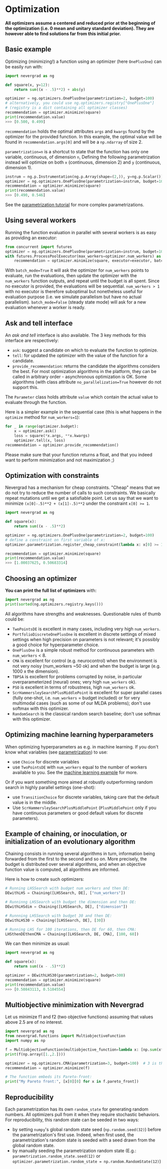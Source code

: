 # Optimization

**All optimizers assume a centered and reduced prior at the beginning of the optimization (i.e. 0 mean and unitary standard deviation). They are however able to find solutions far from this initial prior.**

## Basic example

Optimizing (minimizing!) a function using an optimizer (here `OnePlusOne`) can be easily run with:

```python
import nevergrad as ng

def square(x, y=12):
    return sum((x - .5)**2) + abs(y)

optimizer = ng.optimizers.OnePlusOne(parametrization=2, budget=100)
# alternatively, you could use ng.optimizers.registry["OnePlusOne"]
# (registry is a dict containing all optimizer classes)
recommendation = optimizer.minimize(square)
print(recommendation.value)
>>> [0.500, 0.499]
```
`recommendation` holds the optimal attributes `args` and `kwargs` found by the optimizer for the provided function.
In this example, the optimal value will be found in `recommendation.args[0]` and will be a `np.ndarray` of size 2.

`parametrization=n` is a shortcut to state that the function has only one variable, continuous, of dimension `n`,
Defining the following parametrization instead will optimize on both `x` (continuous, dimension 2) and `y` (continuous, dimension 1).
```python
instrum = ng.p.Instrumentation(ng.p.Array(shape=(2,)), y=ng.p.Scalar())
optimizer = ng.optimizers.OnePlusOne(parametrization=instrum, budget=100)
recommendation = optimizer.minimize(square)
print(recommendation.value)
>>> [0.490, 0.546]
```
See the [parametrization tutorial](parametrization.md) for more complex parametrizations.


## Using several workers

Running the function evaluation in parallel with several workers is as easy as providing an executor:
```python
from concurrent import futures
optimizer = ng.optimizers.OnePlusOne(parametrization=instrum, budget=100, num_workers=5)
with futures.ProcessPoolExecutor(max_workers=optimizer.num_workers) as executor:
    recommendation = optimizer.minimize(square, executor=executor, batch_mode=False)
```
With `batch_mode=True` it will ask the optimizer for `num_workers` points to evaluate, run the evaluations, then update the optimizer with the `num_workers` function outputs, and repeat until the budget is all spent. Since no executor is provided, the evaluations will be sequential. `num_workers > 1` with no executor is therefore suboptimal but nonetheless useful for evaluation purpose (i.e. we simulate parallelism but have no actual parallelism). `batch_mode=False` (steady state mode) will ask for a new evaluation whenever a worker is ready.

## Ask and tell interface

An *ask and tell* interface is also available. The 3 key methods for this interface are respectively:
- `ask`: suggest a candidate on which to evaluate the function to optimize.
- `tell`: for updated the optimizer with the value of the function for a candidate.
- `provide_recommendation`: returns the candidate the algorithms considers the best.
For most optimization algorithms in the platform, they can be called in arbitrary order - asynchronous optimization is OK. Some algorithms (with class attribute `no_parallelization=True` however do not support this.

The `Parameter` class holds attribute `value` which contain the actual value to evaluate through the function.

Here is a simpler example in the sequential case (this is what happens in the `optimize` method for `num_workers=1`):
```python
for _ in range(optimizer.budget):
    x = optimizer.ask()
    loss = square(*x.args, **x.kwargs)
    optimizer.tell(x, loss)
recommendation = optimizer.provide_recommendation()
```

Please make sure that your function returns a float, and that you indeed want to perform minimization and not maximization ;)


## Optimization with constraints

Nevergrad has a mechanism for cheap constraints.
"Cheap" means that we do not try to reduce the number of calls to such constraints.
We basically repeat mutations until we get a satisfiable point.
Let us say that we want to minimize `(x[0]-.5)**2 + (x[1]-.5)**2` under the constraint `x[0] >= 1`.
```python
import nevergrad as ng

def square(x):
    return sum((x - .5)**2)

optimizer = ng.optimizers.OnePlusOne(parametrization=2, budget=100)
# define a constraint on first variable of x:
optimizer.parametrization.register_cheap_constraint(lambda x: x[0] >= 1)

recommendation = optimizer.minimize(square)
print(recommendation.value)
>>> [1.00037625, 0.50683314]
```

## Choosing an optimizer

**You can print the full list of optimizers** with:
```python
import nevergrad as ng
print(sorted(ng.optimizers.registry.keys()))
```

All algorithms have strengths and weaknesses. Questionable rules of thumb could be:
- `TwoPointsDE` is excellent in many cases, including very high `num_workers`.
- `PortfolioDiscreteOnePlusOne` is excellent in discrete settings of mixed settings when high precision on parameters is not relevant; it's possibly a good choice for hyperparameter choice.
- `OnePlusOne` is a simple robust method for continuous parameters with `num_workers` < 8.
- `CMA` is excellent for control (e.g. neurocontrol) when the environment is not very noisy (num_workers ~50 ok) and when the budget is large (e.g. 1000 x the dimension).
- `TBPSA` is excellent for problems corrupted by noise, in particular overparameterized (neural) ones; very high `num_workers` ok).
- `PSO` is excellent in terms of robustness, high `num_workers` ok.
- `ScrHammersleySearchPlusMiddlePoint` is excellent for super parallel cases (fully one-shot, i.e. `num_workers` = budget included) or for very multimodal cases (such as some of our MLDA problems); don't use softmax with this optimizer.
- `RandomSearch` is the classical random search baseline; don't use softmax with this optimizer.

## Optimizing machine learning hyperparameters

When optimizing hyperparameters as e.g. in machine learning. If you don't know what variables (see [parametrization](parametrization.md)) to use:
- use `Choice` for discrete variables
- use `TwoPointsDE` with `num_workers` equal to the number of workers available to you.
See the [machine learning example](machinelearning.md) for more.

Or if you want something more aimed at robustly outperforming random search in highly parallel settings (one-shot):
- use `TransitionChoice` for discrete variables, taking care that the default value is in the middle.
- Use `ScrHammersleySearchPlusMiddlePoint` (`PlusMiddlePoint` only if you have continuous parameters or good default values for discrete parameters).


## Example of chaining, or inoculation, or initialization of an evolutionary algorithm

Chaining consists in running several algorithms in turn, information being forwarded from the first to the second and so on.
More precisely, the budget is distributed over several algorithms, and when an objective function value is computed, all algorithms are informed.

Here is how to create such optimizers:
```python
# Running LHSSearch with budget num_workers and then DE:
DEwithLHS = Chaining([LHSSearch, DE], ["num_workers"])

# Runninng LHSSearch with budget the dimension and then DE:
DEwithLHSdim = Chaining([LHSSearch, DE], ["dimension"])

# Runnning LHSSearch with budget 30 and then DE:
DEwithLHS30 = Chaining([LHSSearch, DE], [30])

# Running LHS for 100 iterations, then DE for 60, then CMA:
LHSthenDEthenCMA = Chaining([LHSSearch, DE, CMA], [100, 60])
```

We can then minimize as usual:
```python
import nevergrad as ng

def square(x):
    return sum((x - .5)**2)

optimizer = DEwithLHS30(parametrization=2, budget=300)
recommendation = optimizer.minimize(square)
print(recommendation.value)
>>> [0.50843113, 0.5104554]
```


## Multiobjective minimization with Nevergrad

Let us minimize f1 and f2 (two objective functions) assuming that values above 2.5 are of no interest.
```python
import nevergrad as ng
from nevergrad.functions import MultiobjectiveFunction
import numpy as np

f = MultiobjectiveFunction(multiobjective_function=lambda x: [np.sum(x**2), np.sum((x-1)**2)], upper_bounds=[2.5, 2.5])
print(f(np.array([1.,2.])))

optimizer = ng.optimizers.CMA(parametrization=3, budget=100)  # 3 is the dimension, 100 is the budget.
recommendation = optimizer.minimize(f)

# The function embeds its Pareto-front:
print("My Pareto front:", [x[0][0] for x in f.pareto_front])
```


## Reproducibility

Each parametrization has its own `random_state` for generating random numbers. All optimizers pull from it when they require stochastic behaviors.
For reproducibility, this random state can be seeded in two ways:
- by setting `numpy`'s global random state seed (`np.random.seed(32)`) before the parametrization's first use. Indeed, when first used,
  the parametrization's random state is seeded with a seed drawn from the global random state.
- by manually seeding the parametrization random state (E.g.: `parametrization.random_state.seed(12)` or `optimizer.parametrization.random_state = np.random.RandomState(12)`)
